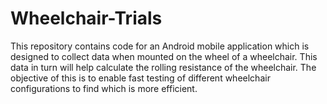 # Wheelchair-Trials

This repository contains code for an Android mobile application which is designed to collect data when mounted on the wheel of a wheelchair. This data in turn will help calculate the rolling resistance of the wheelchair.
The objective of this is to enable fast testing of different wheelchair configurations to find which is more efficient.
